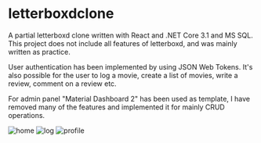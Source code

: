 # letterboxdclone

A partial letterboxd clone written with React and .NET Core 3.1 and MS SQL. This project does not include all features of letterboxd, and was mainly written as practice.

User authentication has been implemented by using JSON Web Tokens. It's also possible for the user to log a movie, create a list of movies, write a review, comment on a review etc.

For admin panel "Material Dashboard 2" has been used as template, I have removed many of the features and implemented it for mainly CRUD operations.

![home](https://user-images.githubusercontent.com/62285913/189515064-b1749f60-1535-4ec0-a8e0-65a019652914.jpg)
![log](https://user-images.githubusercontent.com/62285913/189515068-abb05eaf-c9a9-49ae-a610-970e356f0dd4.jpg)
![profile](https://user-images.githubusercontent.com/62285913/189515070-1a5d660c-85ba-4438-af34-69a14eca0973.jpg)




